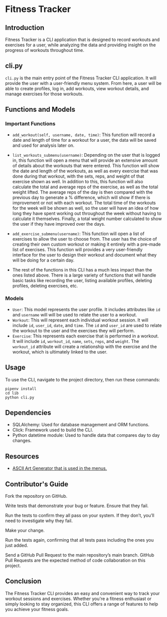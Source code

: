 # Fitness Tracker

## Introduction

Fitness Tracker is a CLI application that is designed to record workouts and
exercises for a user, while analyzing the data and providing insight on
the progress of workouts throughout time.

## cli.py

`cli.py` is the main entry point of the Fitness Tracker CLI application. It
will provide the user with a user-friendly menu system. From here, a user
will be able to create profiles, log in, add workouts, view workout details,
and manage exercises for those workouts.

## Functions and Models

### Important Functions

- `add_workout(self, username, date, time)`: This function will record a date and 
length of time for a workout for a user, the data will be saved and used for
analysis later on.

- `list_workouts_submenu(username)`: Depending on the user that is logged in, this
function will open a menu that will provide an extensive amount of details about 
the workouts that were entered. This function will show the date and length of the 
workouts, as well as every exercise that was done during that workout, with the 
sets, reps, and weight of that exercise shown as well. In addition to this, this 
function will also calculate the total and average reps of the exercise, as well 
as the total weight lifted. The average reps of the day is then compared with the 
previous day to generate a % difference, which will show if there is improvement 
or not with each workout. The total time of the workouts for the week will be shown 
as well, so the user will have an idea of how long they have spent working out 
throughout the week without having to calculate it themselves. Finally, a total weight 
number calculated to show the user if they have improved over the days.

- `add_exercise_submenu(username)`: This function will open a list of exercises to
allow the user to choose from. The user has the choice of creating their own custom
workout or making it entirely with a pre-made list of exercises. This function will
provides a very user-friendly interface for the user to design their workout and
document what they will be doing for a certain day.

- The rest of the functions in this CLI has a much less impact than the ones listed
above. There is a large variety of functions that will handle basic tasks like
recording the user, listing available profiles, deleting profiles, deleting
exercises, etc.

### Models

- `User`: This model represents the user profile. It includes attributes like `id`
and `username` will will be used to relate the user to a workout.
- `Workout`: This will represent each individual workout session. It will include
`id`, `user_id`, `date`, and `time`. The `id` and `user_id` are used to relate the
workout to the user and the exercises they will perform.
- `Exercise`: This represents each exercise that is performed in a workout. It will
include `id`, `workout_id`, `name`, `sets`, `reps`, and `weight`. The `workout_id`
attribute will create a relationship with the exercise and the workout, which is
ultimately linked to the user.

## Usage

To use the CLI, navigate to the project directory, then run these commands:

```pipenv install``` <br>
```cd lib``` <br>
```python cli.py```

## Dependencies

- SQLAlchemy: Used for database management and ORM functions.
- Click: Framework used to build the CLI.
- Python datetime module: Used to handle data that compares day to day changes.

## Resources

- [ASCII Art Generator that is used in the menus.](https://patorjk.com/software/taag/)

## Contributor's Guide

Fork the repository on GitHub.

Write tests that demonstrate your bug or feature. Ensure that they fail.

Run the tests to confirm they all pass on your system. If they don’t, you’ll need to investigate why they fail.

Make your change.

Run the tests again, confirming that all tests pass including the ones you just added.

Send a GitHub Pull Request to the main repository’s main branch. GitHub Pull Requests are the expected method of code collaboration on this project.

## Conclusion

The Fitness Tracker CLI provides an easy and convenient way to track your workout sessions 
and exercises. Whether you're a fitness enthusiast or simply looking to stay organized, 
this CLI offers a range of features to help you achieve your fitness goals.